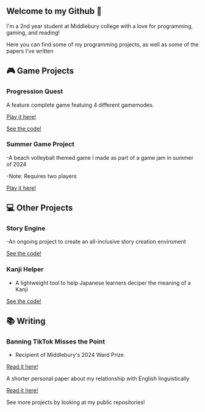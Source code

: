 ## Welcome to my Github 👋
I'm a 2nd year student at Middlebury college with a love for programming, gaming, and reading!

Here you can find some of my programming projects, as well as some of the papers I've written


## 🎮 Game Projects
### Progression Quest
A feature complete game featuing 4 different gamemodes.

[Play it here!](https://is-void.itch.io/progression-quest)

[See the code!](https://github.com/is-void/ProgressionQuest)


### Summer Game Project
-A beach volleyball themed game I made as part of a game jam in summer of 2024

-Note: Requires two players

[Play it here!](https://is-void.itch.io/summer-game-project)


## 💻 Other Projects
### Story Engine
-An ongoing project to create an all-inclusive story creation enviroment

[See the code!](https://github.com/is-void/StoryEngine)

### Kanji Helper
- A lightweight tool to help Japanese learners deciper the meaning of a Kanji

[See the code!](https://github.com/is-void/KanjiHelper)


## 📚 Writing

### Banning TikTok Misses the Point
- Recipient of Middlebury's 2024 Ward Prize

[Read it here!](https://pressbooks.middcreate.net/wardprizewriting2023to2024/chapter/chapter-1/)

A shorter personal paper about my relationship with English linguistically

[Read it here!](https://jmp.sh/bWQhHEdY)


See more projects by looking at my public repositories!

<!--
**is-void/is-void** is a ✨ _special_ ✨ repository because its `README.md` (this file) appears on your GitHub profile.

Here are some ideas to get you started:

- 🔭 I’m currently working on ...
- 🌱 I’m currently learning ...
- 👯 I’m looking to collaborate on ...
- 🤔 I’m looking for help with ...
- 💬 Ask me about ...
- 📫 How to reach me: ...
- 😄 Pronouns: ...
- ⚡ Fun fact: ...
-->
